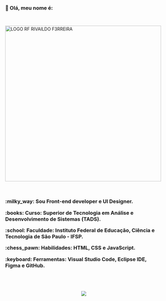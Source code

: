 <h3>
<p> 
👋 Olá, meu nome é:
</p>
</h3>
<br>

<p>
<a href="https://github.com/F3RREIRA">
<img alt="LOGO RF RIVAILDO F3RREIRA" title="rivaildo ferreira" src="https://github.com/F3RREIRA/Portifolio/blob/main/github/logo.png" width="500px" align="center"/>
</p>
</a>

</h3>
<br>

<h3>
  <p>:milky_way: Sou <strong>Front-end developer</strong> e <strong>UI Designer</strong>.</p>
  
  <p>:books: Curso: Superior de Tecnologia em Análise e Desenvolvimento de Sistemas (TADS).</p> 

  </p>:school: Faculdade: Instituto Federal de Educação, Ciência e Tecnologia de São Paulo - IFSP.</p>

  <p>:chess_pawn: Habilidades: <strong>HTML, CSS e JavaScript</strong>.</p>
  
  <p>:keyboard: Ferramentas: <strong>Visual Studio Code, Eclipse IDE, Figma e GitHub</strong>.</p>
<br> 
<br> 

<p align="center">
<a href="https://www.linkedin.com/in/rivaildoferreira" alt="Linkedin"> 
<img src="https://img.shields.io/badge/LinkedIn-0077B5?style=for-the-badge&logo=linkedin&logoColor=white&link=https://www.linkedin.com/in/rivaildoferreira"/> 
</a>
</p>
</h3>
